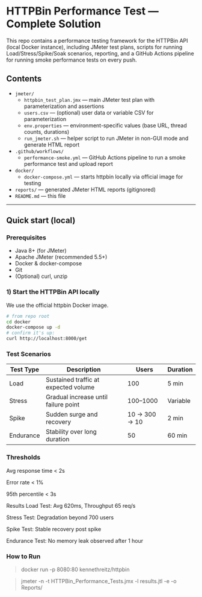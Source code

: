 # HTTPBin Performance Test — Complete Solution

This repo contains a performance testing framework for the HTTPBin API (local Docker instance), including JMeter test plans, scripts for running Load/Stress/Spike/Soak scenarios, reporting, and a GitHub Actions pipeline for running smoke performance tests on every push.

## Contents
- `jmeter/`
  - `httpbin_test_plan.jmx` — main JMeter test plan with parameterization and assertions
  - `users.csv` — (optional) user data or variable CSV for parameterization
  - `env.properties` — environment-specific values (base URL, thread counts, durations)
  - `run_jmeter.sh` — helper script to run JMeter in non-GUI mode and generate HTML report
- `.github/workflows/`
  - `performance-smoke.yml` — GitHub Actions pipeline to run a smoke performance test and upload report
- `docker/`
  - `docker-compose.yml` — starts httpbin locally via official image for testing
- `reports/` — generated JMeter HTML reports (gitignored)
- `README.md` — this file

---

## Quick start (local)

### Prerequisites
- Java 8+ (for JMeter)
- Apache JMeter (recommended 5.5+)
- Docker & docker-compose
- Git
- (Optional) curl, unzip

### 1) Start the HTTPBin API locally
We use the official httpbin Docker image.

```bash
# from repo root
cd docker
docker-compose up -d
# confirm it's up:
curl http://localhost:8000/get
```


### Test Scenarios
| **Test Type**  | **Description**                        | **Users**      | **Duration**|
|----------------|----------------------------------------|----------------|---------------|
| Load           | Sustained traffic at expected volume   | 100            | 5 min         |
| Stress         | Gradual increase until failure point   | 100–1000       | Variable      |
| Spike          | Sudden surge and recovery              | 10 → 300 → 10  | 2 min         |
| Endurance      | Stability over long duration           | 50             | 60 min        |

### Thresholds
Avg response time < 2s

Error rate < 1%

95th percentile < 3s

Results
Load Test: Avg 620ms, Throughput 65 req/s

Stress Test: Degradation beyond 700 users

Spike Test: Stable recovery post spike

Endurance Test: No memory leak observed after 1 hour

### How to Run
> docker run -p 8080:80 kennethreitz/httpbin

> jmeter -n -t HTTPBin_Performance_Tests.jmx -l results.jtl -e -o Reports/
